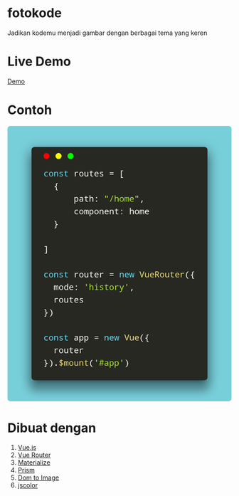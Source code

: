 # fotokode
Jadikan kodemu menjadi gambar dengan berbagai tema yang keren

# Live Demo
<a href="http://fotokode.surge.sh/?bg=%23CFCACC&tema=okaidia&bahasa=javascript&code=%2F%2FPaste%20kodemu%20disini">Demo</a>

# Contoh
<p align="center">
  <img alt="example result" src="https://github.com/ricko-v/fotokode/blob/master/example.png"/>
</p>

# Dibuat dengan
<ol>
<li><a href="https://vuejs.org/">Vue.js</a></li>
<li><a href="https://router.vuejs.org/">Vue Router</a></li>
<li><a href="https://materializecss.com/">Materialize</a></li>
<li><a href="https://prismjs.com/">Prism</a></li>
<li><a href="https://github.com/tsayen/dom-to-image">Dom to Image</a></li>
<li><a href="https://jscolor.com/">jscolor</a></li>
</ol>
